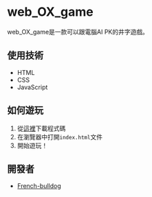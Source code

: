 # web_OX_game

web_OX_game是一款可以跟電腦AI PK的井字遊戲。

## 使用技術

- HTML
- CSS
- JavaScript

## 如何遊玩

1. 從[這裡](https://github.com/username/web_OX_game)下載程式碼
2. 在瀏覽器中打開`index.html`文件
3. 開始遊玩！

## 開發者

- [French-bulldog](https://github.com/French-bulldog)
